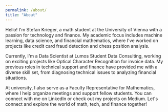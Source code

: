 ```yaml
---
permalink: /about/
title: "About"
---
```


Hello! I'm Stefan Krieger, a math student at the University of Vienna with a passion for technology and finance. My academic focus includes machine learning, data science, and financial mathematics, where I've worked on projects like credit card fraud detection and chess position analysis.

Currently, I'm a Data Scientist at Lumos Student Data Consulting, working on exciting projects like Optical Character Recognition for invoice data. My previous roles in technical support and finance have provided me with a diverse skill set, from diagnosing technical issues to analyzing financial situations.

At university, I also serve as a Faculty Representative for Mathematics, where I help organize meetings and support fellow students. You can connect with me on LinkedIn or check out my projects on Medium. Let's connect and explore the world of math, tech, and finance together!